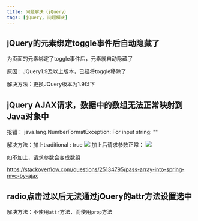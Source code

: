 ```yaml
---
title: 问题解决（jQuery）
tags: [jQuery, 问题解决]
---
```


## jQuery的元素绑定toggle事件后自动隐藏了

为页面的元素绑定了toggle事件后，元素就自动隐藏了

原因：JQuery1.9及以上版本，已经将toggle移除了

解决方法：更换JQuery版本为1.9以下

## jQuery AJAX请求，数据中的数组无法正常映射到Java对象中

报错：
java.lang.NumberFormatException:  For  input  string:  ""

解决方法：加上traditional : true
![](https://oliver-blog.oss-cn-shenzhen.aliyuncs.com/20240405080257.png)
加上后请求参数正常：
![](https://oliver-blog.oss-cn-shenzhen.aliyuncs.com/20240405080322.png)

如不加上，请求参数会变成数组

https://stackoverflow.com/questions/25134795/pass-array-into-spring-mvc-by-ajax

## radio点击过以后无法通过jQuery的attr方法设置选中

解决方法：不使用`attr`方法，而使用`prop`方法